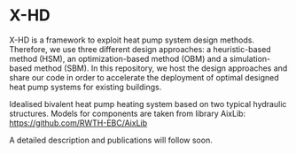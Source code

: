 # X-HD

X-HD is a framework to exploit heat pump system design methods. Therefore, we use three different design approaches: a heuristic-based method (HSM), an optimization-based method (OBM) and a simulation-based method (SBM). In this repository, we host the design approaches and share our code in order to accelerate the deployment of optimal designed heat pump systems for existing buildings.

Idealised bivalent heat pump heating system based on two typical hydraulic structures. Models for components are taken from library AixLib: https://github.com/RWTH-EBC/AixLib

A detailed description and publications will follow soon.




